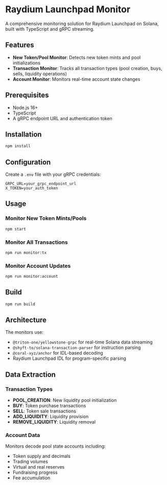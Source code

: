 # Raydium Launchpad Monitor

A comprehensive monitoring solution for Raydium Launchpad on Solana, built with TypeScript and gRPC streaming.

## Features

- **New Token/Pool Monitor**: Detects new token mints and pool initializations
- **Transaction Monitor**: Tracks all transaction types (pool creation, buys, sells, liquidity operations)
- **Account Monitor**: Monitors real-time account state changes

## Prerequisites

- Node.js 16+ 
- TypeScript
- A gRPC endpoint URL and authentication token

## Installation

```bash
npm install
```

## Configuration

Create a `.env` file with your gRPC credentials:

```env
GRPC_URL=your_grpc_endpoint_url
X_TOKEN=your_auth_token
```

## Usage

### Monitor New Token Mints/Pools
```bash
npm start
```

### Monitor All Transactions
```bash
npm run monitor:tx
```

### Monitor Account Updates
```bash
npm run monitor:account
```

## Build

```bash
npm run build
```

## Architecture

The monitors use:
- `@triton-one/yellowstone-grpc` for real-time Solana data streaming
- `@shyft-to/solana-transaction-parser` for instruction parsing
- `@coral-xyz/anchor` for IDL-based decoding
- Raydium Launchpad IDL for program-specific parsing

## Data Extraction

### Transaction Types
- **POOL_CREATION**: New liquidity pool initialization
- **BUY**: Token purchase transactions
- **SELL**: Token sale transactions
- **ADD_LIQUIDITY**: Liquidity provision
- **REMOVE_LIQUIDITY**: Liquidity removal

### Account Data
Monitors decode pool state accounts including:
- Token supply and decimals
- Trading volumes
- Virtual and real reserves
- Fundraising progress
- Fee accumulation